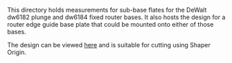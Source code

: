 This directory holds measurements for sub-base flates for the DeWalt
dw6182 plunge and dw6184 fixed router bases.  It also hosts the design
for a router edge guide base plate that could be mounted onto either
of those bases.

The design can be viewed
[here](https://marknahabedian.github.io/DesignWithSVG/dewalt_router_base/edge_guide.html)
and is suitable for cutting using
Shaper Origin.

